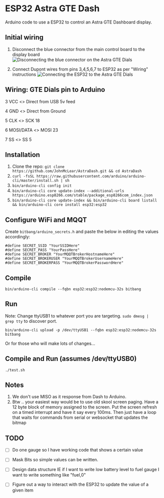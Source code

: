 # ESP32 Astra GTE Dash
Arduino code to use a ESP32 to control an Astra GTE Dashboard display.

## Initial wiring
1. Disconnect the blue connector from the main control board to the display board
![Disconnecting the blue connector on the Astra GTE Dials](https://github.com/JohnMcLear/AstraDash/assets/220864/3600ab1a-57b3-4267-b3ec-5098f7bfbefa)

1. Connect Dupont wires from pins 3,4,5,6,7 to ESP32 as per "Wiring" instructions
![Connecting the ESP32 to the Astra GTE Dials](https://github.com/JohnMcLear/AstraDash/assets/220864/44b5a965-aa06-49ab-9637-cea280dbe507)


## Wiring: GTE Dials pin to Arduino

3 VCC <> Direct from USB 5v feed

4 GND <> Direct from Ground

5 CLK <> SCK 18

6 MOSI/DATA <> MOSI 23

7 SS <> SS 5


## Installation
1. Clone the repo: ``git clone https://github.com/JohnMcLear/AstraDash.git && cd AstraDash``
1. ``curl -fsSL https://raw.githubusercontent.com/arduino/arduino-cli/master/install.sh | sh``
1. ``bin/arduino-cli config init``
1. ``bin/arduino-cli core update-index --additional-urls https://arduino.esp8266.com/stable/package_esp8266com_index.json``
1. ``bin/arduino-cli core update-index && bin/arduino-cli board listall && bin/arduino-cli core install esp32:esp32``

## Configure WiFi and MQQT
Create ``bitbang/arduino_secrets.h`` and paste the below in editing the values accordingly:
```
#define SECRET_SSID "YourSSIDHere"
#define SECRET_PASS "YourPassHere"
#define SECRET_BROKER "YourMQQTBrokerHostnameHere"
#define SECRET_BROKERUSER "YourMQQTBrokerUsernameHere"
#define SECRET_BROKERPASS "YourMQQTBrokerPasswordHere"
```

## Compile
``bin/arduino-cli compile --fqbn esp32:esp32:nodemcu-32s bitbang``

## Run
Note: Change ttyUSB1 to whatever port you are targeting.  ``sudo dmesg | grep tty`` to discover port.

``bin/arduino-cli upload -p /dev/ttyUSB1 --fqbn esp32:esp32:nodemcu-32s bitbang``

Or for those who will make lots of changes...

## Compile and Run (assumes /dev/ttyUSB0)
``./test.sh``

## Notes
1. We don't use MISO as it response from Dash to Arduino.
1. Btw .. your easiest way would be to use old skool screen paging.  Have a 12 byte block of memory assigned to the screen. Put the screen refresh on a timed interrupt and have it say every 100ms. Then just have a loop that waits for commands from serial or websocket that updates the bitmap


## TODO
 - [ ] Do one gauge so I have working code that shows a certain value
 - [ ] Mask Bits so simple values can be written.
 - [ ] Design data structure IE if I want to write low battery level to fuel gauge I want to write something like "fuel,0"
 - [ ] Figure out a way to interact with the ESP32 to update the value of a given item


